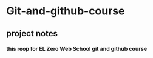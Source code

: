 # Git-and-github-course
## project notes
#### this reop for EL Zero Web School git and github course

